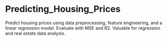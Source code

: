 # Predicting_Housing_Prices
Predict housing prices using data preprocessing, feature engineering, and a linear regression model. Evaluate with MSE and R2. Valuable for regression and real estate data analysis.
